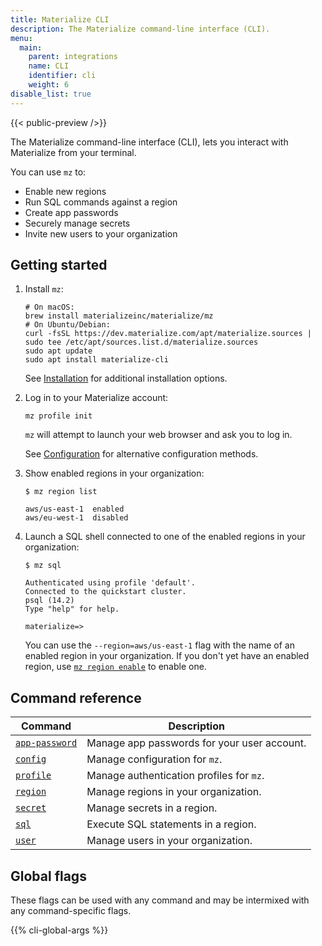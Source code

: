 ```yaml
---
title: Materialize CLI
description: The Materialize command-line interface (CLI).
menu:
  main:
    parent: integrations
    name: CLI
    identifier: cli
    weight: 6
disable_list: true
---
```


{{< public-preview />}}

The Materialize command-line interface (CLI), lets you interact with
Materialize from your terminal.

You can use `mz` to:

  * Enable new regions
  * Run SQL commands against a region
  * Create app passwords
  * Securely manage secrets
  * Invite new users to your organization

## Getting started

1. Install `mz`:

   ```shell
   # On macOS:
   brew install materializeinc/materialize/mz
   # On Ubuntu/Debian:
   curl -fsSL https://dev.materialize.com/apt/materialize.sources | sudo tee /etc/apt/sources.list.d/materialize.sources
   sudo apt update
   sudo apt install materialize-cli
   ```

   See [Installation](installation) for additional installation options.

2. Log in to your Materialize account:

   ```shell
   mz profile init
   ```

   `mz` will attempt to launch your web browser and ask you to log in.

   See [Configuration](configuration) for alternative configuration methods.

3. Show enabled regions in your organization:

   ```shell
   $ mz region list
   ```
   ```
   aws/us-east-1  enabled
   aws/eu-west-1  disabled
   ```

4. Launch a SQL shell connected to one of the enabled regions in your
   organization:

   ```shell
   $ mz sql
   ```
   ```
   Authenticated using profile 'default'.
   Connected to the quickstart cluster.
   psql (14.2)
   Type "help" for help.

   materialize=>
   ```

   You can use the `--region=aws/us-east-1` flag with the name of an enabled region
   in your organization. If you don't yet have an enabled region, use
   [`mz region enable`](reference/region) to enable one.

## Command reference

Command          | Description
-----------------|------------
[`app-password`] | Manage app passwords for your user account.
[`config`]       | Manage configuration for `mz`.
[`profile`]      | Manage authentication profiles for `mz`.
[`region`]       | Manage regions in your organization.
[`secret`]       | Manage secrets in a region.
[`sql`]          | Execute SQL statements in a region.
[`user`]         | Manage users in your organization.

## Global flags

These flags can be used with any command and may be intermixed with any
command-specific flags.

{{% cli-global-args %}}

[Homebrew]: https://brew.sh
[homebrew-tap]: https://github.com/MaterializeInc/homebrew-materialize
[`app-password`]: reference/app-password
[`config`]: reference/config
[`profile`]: reference/profile
[`region`]: reference/region
[`secret`]: reference/secret
[`sql`]: reference/sql
[`user`]: reference/user
